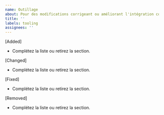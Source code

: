 ```yaml
---
name: Outillage
about: Pour des modifications corrigeant ou améliorant l'intégration continue ou les outils.
title: ''
labels: tooling
assignees: ''
---
```


[Added]

* Complétez la liste ou retirez la section.

[Changed]

* Complétez la liste ou retirez la section.

[Fixed]

* Complétez la liste ou retirez la section.

[Removed]

* Complétez la liste ou retirez la section.
